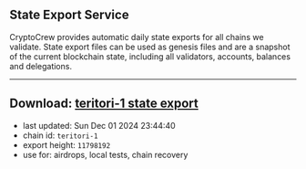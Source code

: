 ## State Export Service
CryptoCrew provides automatic daily state exports for all chains we validate. State export files can be used as genesis files and are a snapshot of the current blockchain state, including all validators, accounts, balances and delegations.

---
**Download: [teritori-1 state export](https://dl-eu2.ccvalidators.com/SERVICE/teritori/teritori-1_export_11798192.json)**
---

- last updated: Sun Dec 01 2024 23:44:40
- chain id: `teritori-1`
- export height: `11798192`
- use for: airdrops, local tests, chain recovery
